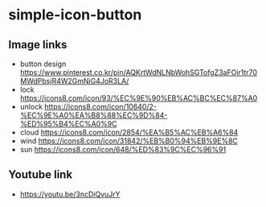 # simple-icon-button

## Image links
* button design
    https://www.pinterest.co.kr/pin/AQKrtWdNLNbWohSGTofgZ3aFOir1tr70MWdPbsjR4W2GmNiG4JoR3LA/
* lock
    https://icons8.com/icon/93/%EC%9E%90%EB%AC%BC%EC%87%A0
* unlock
    https://icons8.com/icon/10640/2-%EC%9E%A0%EA%B8%88%EC%9D%84-%ED%95%B4%EC%A0%9C
* cloud
    https://icons8.com/icon/2854/%EA%B5%AC%EB%A6%84
* wind
    https://icons8.com/icon/31842/%EB%B0%94%EB%9E%8C
* sun
    https://icons8.com/icon/648/%ED%83%9C%EC%96%91

## Youtube link
* https://youtu.be/3ncDiQvuJrY
